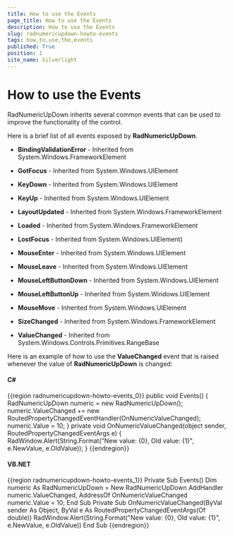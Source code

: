 ```yaml
---
title: How to use the Events
page_title: How to use the Events
description: How to use the Events
slug: radnumericupdown-howto-events
tags: how,to,use,the,events
published: True
position: 1
site_name: Silverlight
---
```


# How to use the Events

RadNumericUpDown inherits several common events that can be used to improve the functionality of the control.

Here is a brief list of all events exposed by __RadNumericUpDown__.

* __BindingValidationError__ - Inherited from System.Windows.FrameworkElement

* __GotFocus__ - Inherited from System.Windows.UIElement

* __KeyDown__ - Inherited from System.Windows.UIElement

* __KeyUp__ - Inherited from System.Windows.UIElement 

* __LayoutUpdated__ - Inherited from System.Windows.FrameworkElement

* __Loaded__ - Inherited from System.Windows.FrameworkElement 

* __LostFocus__ - Inherited from System.Windows.UIElement)  

* __MouseEnter__ - Inherited from System.Windows.UIElement

* __MouseLeave__ - Inherited from System.Windows.UIElement

* __MouseLeftButtonDown__ - Inherited from System.Windows.UIElement

* __MouseLeftButtonUp__ - Inherited from System.Windows.UIElement

* __MouseMove__ - Inherited from System.Windows.UIElement

* __SizeChanged__ - Inherited from System.Windows.FrameworkElement

* __ValueChanged__ - Inherited from System.Windows.Controls.Primitives.RangeBase

Here is an example of how to use the __ValueChanged__ event that is raised whenever the value of __RadNumericUpDown__ is changed:

#### __C#__

{{region radnumericupdown-howto-events_0}}
	public void Events()
	{
		RadNumericUpDown numeric = new RadNumericUpDown();
		numeric.ValueChanged += new RoutedPropertyChangedEventHandler<double>(OnNumericValueChanged);
		numeric.Value = 10;
	}
	private void OnNumericValueChanged(object sender, RoutedPropertyChangedEventArgs<double> e)
	{
		 RadWindow.Alert(String.Format("New value: {0}, Old value: {1}", e.NewValue, e.OldValue));
	}
{{endregion}}

#### __VB.NET__

{{region radnumericupdown-howto-events_1}}
	Private Sub Events()
		Dim numeric As RadNumericUpDown = New RadNumericUpDown
		AddHandler numeric.ValueChanged, AddressOf OnNumericValueChanged
		numeric.Value = 10;
	End Sub
	Private Sub OnNumericValueChanged(ByVal sender As Object, ByVal e As RoutedPropertyChangedEventArgs(Of double))
		RadWindow.Alert(String.Format("New value: {0}, Old value: {1}", e.NewValue, e.OldValue))
	End Sub
{{endregion}}